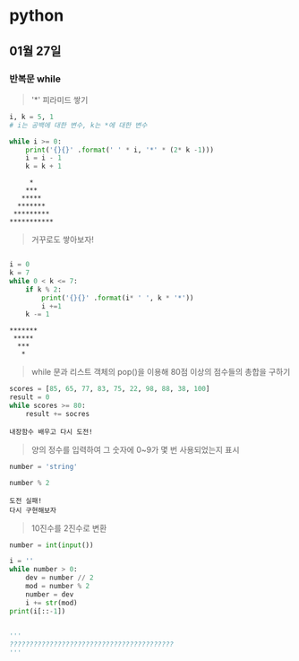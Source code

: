 # python

## 01월 27일

### 반복문 while

> '*' 피라미드 쌓기

```python
i, k = 5, 1
# i는 공백에 대한 변수, k는 *에 대한 변수

while i >= 0:
    print('{}{}' .format(' ' * i, '*' * (2* k -1)))
    i = i - 1
    k = k + 1
```

```
     *
    ***
   *****
  *******
 *********
***********
```



> 거꾸로도 쌓아보자!

```python

i = 0
k = 7
while 0 < k <= 7:
    if k % 2:
        print('{}{}' .format(i* ' ', k * '*'))
        i +=1
    k -= 1
```

```
*******
 *****
  ***
   *
```



> while 문과 리스트 객체의 pop()을 이용해 80점 이상의 점수들의 총합을 구하기

```python
scores = [85, 65, 77, 83, 75, 22, 98, 88, 38, 100]
result = 0
while scores >= 80:
    result += socres
```

```
내장함수 배우고 다시 도전!
```



> 양의 정수를 입력하여 그 숫자에 0~9가 몇 번 사용되었는지 표시

```python
number = 'string'

number % 2
```

```
도전 실패!
다시 구현해보자
```



> 10진수를 2진수로 변환

```python
number = int(input())

i = ''
while number > 0:
    dev = number // 2
    mod = number % 2
    number = dev
    i += str(mod)
print(i[::-1])
    
    
'''
?????????????????????????????????????????
'''
```

